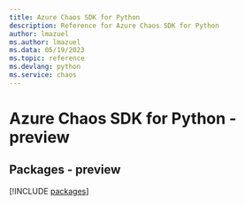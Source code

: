 ```yaml
---
title: Azure Chaos SDK for Python
description: Reference for Azure Chaos SDK for Python
author: lmazuel
ms.author: lmazuel
ms.data: 05/19/2023
ms.topic: reference
ms.devlang: python
ms.service: chaos
---
```

# Azure Chaos SDK for Python - preview
## Packages - preview
[!INCLUDE [packages](chaos-index.md)]